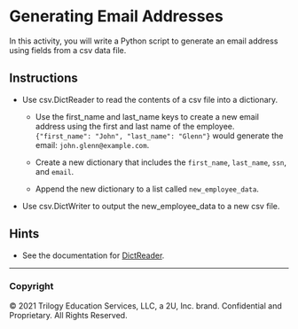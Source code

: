 # Generating Email Addresses

In this activity, you will write a Python script to generate an email address using fields from a csv data file.

## Instructions

* Use csv.DictReader to read the contents of a csv file into a dictionary.

  * Use the first_name and last_name keys to create a new email address using the first and last name of the employee. `{"first_name": "John", "last_name": "Glenn"}` would generate the email: `john.glenn@example.com`.

  * Create a new dictionary that includes the `first_name`, `last_name`, `ssn`, and `email`.

  * Append the new dictionary to a list called `new_employee_data`.

* Use csv.DictWriter to output the new_employee_data to a new csv file.

## Hints

* See the documentation for [DictReader](https://docs.python.org/3/library/csv.html#csv.DictReader).

- - -

### Copyright

© 2021 Trilogy Education Services, LLC, a 2U, Inc. brand. Confidential and Proprietary. All Rights Reserved.
